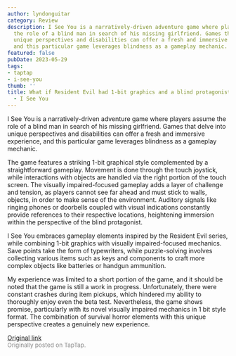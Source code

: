 ```yaml
---
author: lyndonguitar
category: Review
description: I See You is a narratively-driven adventure game where players assume
  the role of a blind man in search of his missing girlfriend. Games that delve into
  unique perspectives and disabilities can offer a fresh and immersive experience,
  and this particular game leverages blindness as a gameplay mechanic.
featured: false
pubDate: 2023-05-29
tags:
- taptap
- i-see-you
thumb: ''
title: What if Resident Evil had 1-bit graphics and a blind protagonist? | Beta Impressions
  - I See You
---
```


I See You is a narratively-driven adventure game where players assume the role of a blind man in search of his missing girlfriend. Games that delve into unique perspectives and disabilities can offer a fresh and immersive experience, and this particular game leverages blindness as a gameplay mechanic.

The game features a striking 1-bit graphical style complemented by a straightforward gameplay. Movement is done through the touch joystick, while interactions with objects are handled via the right portion of the touch screen. The visually impaired-focused gameplay adds a layer of challenge and tension, as players cannot see far ahead and must stick to walls, objects, in order to make sense of the environment. Auditory signals like ringing phones or doorbells coupled with visual indications constantly provide references to their respective locations, heightening immersion within the perspective of the blind protagonist.

I See You embraces gameplay elements inspired by the Resident Evil series, while combining 1-bit graphics with visually impaired-focused mechanics. Save points take the form of typewriters, while puzzle-solving involves collecting various items such as keys and components to craft more complex objects like batteries or handgun ammunition.

My experience was limited to a short portion of the game, and it should be noted that the game is still a work in progress. Unfortunately, there were constant crashes during item pickups, which hindered my ability to thoroughly enjoy even the beta test. Nevertheless, the game shows promise, particularly with its novel visually impaired mechanics in 1 bit style format. The combination of survival horror elements with this unique perspective creates a genuinely new experience.

[Original link](https://www.taptap.io/post/5716406)<br><span style="font-size: 0.95em; color: #888;">Originally posted on TapTap.</span>